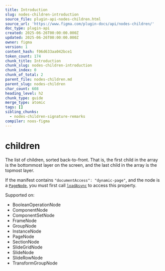 ```yaml
---
title: Introduction
slug: nodes-children-introduction
source_file: plugin-api-nodes-children.html
source_url: 'https://www.figma.com/plugin-docs/api/nodes-children/'
doc_type: plugin-api
created: 2025-06-26T00:00:00.000Z
updated: 2025-06-26T00:00:00.000Z
owner: figma
version: 1
content_hash: f06d633aa042bce1
token_count: 174
chunk_title: Introduction
chunk_slug: nodes-children-introduction
chunk_index: 0
chunk_of_total: 2
parent_file: nodes-children.md
parent_slug: nodes-children
char_count: 608
heading_level: h2
chunk_type: guide
merge_type: atomic
tags: []
sibling_chunks:
  - nodes-children-signature-remarks
compiler: noos-figma
---
```


# children

The list of children, sorted back-to-front. That is, the first child in the array is the bottommost layer on the screen, and the last child in the array is the topmost layer.

If the manifest contains `"documentAccess": "dynamic-page"`, and the node is a [`PageNode`](/plugin-docs/api/PageNode/), you must first call [`loadAsync`](/plugin-docs/api/PageNode/#loadasync) to access this property.

 Supported on:

- BooleanOperationNode
- ComponentNode
- ComponentSetNode
- FrameNode
- GroupNode
- InstanceNode
- PageNode
- SectionNode
- SlideGridNode
- SlideNode
- SlideRowNode
- TransformGroupNode
